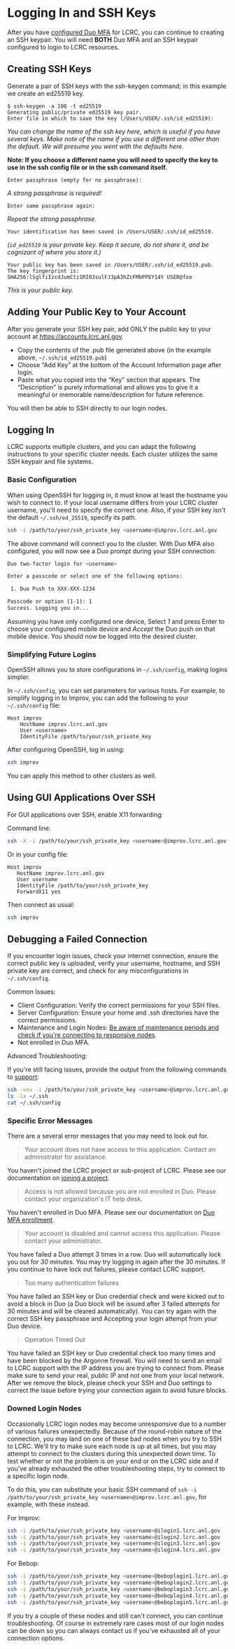 # Logging In and SSH Keys

After you have [configured Duo MFA](mfa.md) for LCRC, you can continue to creating an SSH keypair. You will need **BOTH** Duo MFA and an SSH keypair configured to login to LCRC resources.

## Creating SSH Keys

Generate a pair of SSH keys with the ssh-keygen command; in this example we create an ed25519 key.

```console
$ ssh-keygen -a 100 -t ed25519
Generating public/private ed25519 key pair.
Enter file in which to save the key (/Users/USER/.ssh/id_ed25519):
```

*You can change the name of the ssh key here, which is useful if you have several keys. Make note of the name if you use a different one other than the default.  We will presume you went with the defaults here.*

 **Note: If you choose a different name you will need to specify the key to use in the ssh config file or in the ssh command itself.**

```console
Enter passphrase (empty for no passphrase):
```

*A strong passphrase is required!*

```console
Enter same passphrase again:
```

*Repeat the strong passphrase.*

```console
Your identification has been saved in /Users/USER/.ssh/id_ed25519.
```

*(`id_ed25519` is your private key. Keep it secure, do not share it, and be cognizant of where you store it.)*

```console
Your public key has been saved in /Users/USER/.ssh/id_ed25519.pub.
The key fingerprint is:
SHA256:lSglfiIzcdJumCtz1RI03sulFJ3pA3hZcFMbPPEY14Y USER@foo
```

*This is your public key.*

## Adding Your Public Key to Your Account

After you generate your SSH key pair, add ONLY the public key to your account at <https://accounts.lcrc.anl.gov>.

* Copy the contents of the .pub file generated above (in the example above, `~/.ssh/id_ed25519.pub`)
* Choose “Add Key” at the bottom of the Account Information page after login.
* Paste what you copied into the “Key” section that appears.  The “Description” is purely informational and allows you to give it a meaningful or memorable name/description for future reference.

You will then be able to SSH directly to our login nodes.

## Logging In

LCRC supports multiple clusters, and you can adapt the following instructions to your specific cluster needs. Each cluster utilizes the same SSH keypair and file systems.

### Basic Configuration

When using OpenSSH for logging in, it must know at least the hostname you wish to connect to. If your local username differs from your LCRC cluster username, you'll need to specify the correct one. Also, if your SSH key isn't the default `~/.ssh/ed_25519`, specify its path.

```sh
ssh -i /path/to/your/ssh_private_key <username>@improv.lcrc.anl.gov
```

The above command will connect you to the cluster. With Duo MFA also configured, you will now see a Duo prompt during your SSH connection:

```sh
Duo two-factor login for <username>

Enter a passcode or select one of the following options:

 1. Duo Push to XXX-XXX-1234

Passcode or option (1-1): 1
Success. Logging you in...
```

Assuming you have only configured one device, Select *1* and press Enter to choose your configured mobile device and *Accept* the Duo push on that mobile device. You should now be logged into the desired cluster.

### Simplifying Future Logins

OpenSSH allows you to store configurations in `~/.ssh/config`, making logins simpler.

In `~/.ssh/config`, you can set parameters for various hosts. For example, to simplify logging in to Improv, you can add the following to your `~/.ssh/config` file:

```ssh
Host improv
    HostName improv.lcrc.anl.gov
    User <username>
    IdentityFile /path/to/your/ssh_private_key
```

After configuring OpenSSH, log in using:

```sh
ssh improv
```

You can apply this method to other clusters as well.

## Using GUI Applications Over SSH

For GUI applications over SSH, enable X11 forwarding:

Command line:

```sh
ssh -X -i /path/to/your/ssh_private_key <username>@improv.lcrc.anl.gov
```

Or in your config file:

```ssh
Host improv
   HostName improv.lcrc.anl.gov
   User username
   IdentityFile /path/to/your/ssh_private_key
   ForwardX11 yes
```

Then connect as usual:

```sh
ssh improv
```

## Debugging a Failed Connection

If you encounter login issues, check your internet connection, ensure the correct public key is uploaded, verify your username, hostname, and SSH private key are correct, and check for any misconfigurations in `~/.ssh/config`.

Common Issues:

* Client Configuration: Verify the correct permissions for your SSH files.
* Server Configuration: Ensure your home and .ssh directories have the correct permissions.
* Maintenance and Login Nodes: [Be aware of maintenance periods and check if you're connecting to responsive nodes](../best-practices-and-policies/monthly-maintenance-day.md).
* Not enrolled in Duo MFA.

Advanced Troubleshooting:

If you're still facing issues, provide the output from the following commands to [support](mailto:support@lcrc.anl.gov):

```sh
ssh -vvv -i /path/to/your/ssh_private_key <username>@improv.lcrc.anl.gov
ls -la ~/.ssh
cat ~/.ssh/config
```

### Specific Error Messages

There are a several error messages that you may need to look out for.

> Your account does not have access to this application. Contact an administrator for assistance.

You haven't joined the LCRC project or sub-project of LCRC. Please see our documentation on [joining a project](../project-management/#join-an-existing-lcrc-project).

> Access is not allowed because you are not enrolled in Duo. Please contact your organization's IT help desk.

You haven't enrolled in Duo MFA. Please see our documentation on [Duo MFA enrollment](mfa.md).

> Your account is disabled and cannot access this application. Please contact your administrator.

You have failed a Duo attempt 3 times in a row. Duo will automatically lock you out for *30 minutes*. You may try logging in again after the 30 minutes. If you continue to have lock out failures, please contact LCRC support.

> Too many authentication failures

You have failed an SSH key or Duo credential check and were kicked out to avoid a block in Duo (a Duo block will be issued after 3 failed attempts for 30 minutes and will be cleared automatically). You can try again with the correct SSH key passphrase and Accepting your login attempt from your Duo device.

> Operation Timed Out

You have failed an SSH key or Duo credential check too many times and have been blocked by the Argonne firewall. You will need to send an email to LCRC support with the IP address you are trying to connect from. Please make sure to send your real, public IP and not one from your local network. After we remove the block, please check your SSH and Duo settings to correct the issue before trying your connection again to avoid future blocks.

### Downed Login Nodes

Occasionally LCRC login nodes may become unresponsive due to a number of various failures unexpectedly. Because of the round-robin nature of the connection, you may land on one of these bad nodes when you try to SSH to LCRC. We'll try to make sure each node is up at all times, but you may attempt to connect to the clusters during this unexpected down time. To test whether or not the problem is on your end or on the LCRC side and if you've already exhausted the other troubleshooting steps, try to connect to a specific login node.

To do this, you can substitute your basic SSH command of `ssh -i /path/to/your/ssh_private_key <username>@improv.lcrc.anl.gov`, for example, with these instead.

For Improv:

```sh
ssh -i /path/to/your/ssh_private_key <username>@ilogin1.lcrc.anl.gov
ssh -i /path/to/your/ssh_private_key <username>@ilogin2.lcrc.anl.gov
ssh -i /path/to/your/ssh_private_key <username>@ilogin3.lcrc.anl.gov
ssh -i /path/to/your/ssh_private_key <username>@ilogin4.lcrc.anl.gov
```

For Bebop:

```sh
ssh -i /path/to/your/ssh_private_key <username>@beboplogin1.lcrc.anl.gov
ssh -i /path/to/your/ssh_private_key <username>@beboplogin2.lcrc.anl.gov
ssh -i /path/to/your/ssh_private_key <username>@beboplogin3.lcrc.anl.gov
ssh -i /path/to/your/ssh_private_key <username>@beboplogin4.lcrc.anl.gov
ssh -i /path/to/your/ssh_private_key <username>@beboplogin5.lcrc.anl.gov
```

If you try a couple of these nodes and still can't connect, you can continue troubleshooting. Of course in extremely rare cases most of our login nodes can be down so you can always contact us if you've exhausted all of your connection options.
